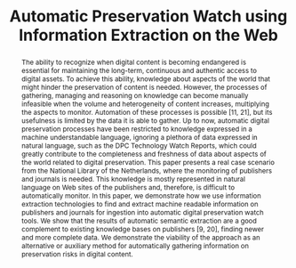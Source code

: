 ---
abstract: The ability to recognize when digital content is becoming endangered is
  essential for maintaining the long-term, continuous and authentic access to digital
  assets. To achieve this ability, knowledge about aspects of the world that might
  hinder the preservation of content is needed. However, the processes of gathering,
  managing and reasoning on knowledge can become manually infeasible when the volume
  and heterogeneity of content increases, multiplying the aspects to monitor. Automation
  of these processes is possible [11, 21], but its usefulness is limited by the data
  it is able to gather. Up to now, automatic digital preservation processes have been
  restricted to knowledge expressed in a machine understandable language, ignoring
  a plethora of data expressed in natural language, such as the DPC Technology Watch
  Reports, which could greatly contribute to the completeness and freshness of data
  about aspects of the world related to digital preservation. This paper presents
  a real case scenario from the National Library of the Netherlands, where the monitoring
  of publishers and journals is needed. This knowledge is mostly represented in natural
  language on Web sites of the publishers and, therefore, is difficult to automatically
  monitor. In this paper, we demonstrate how we use information extraction technologies
  to find and extract machine readable information on publishers and journals for
  ingestion into automatic digital preservation watch tools. We show that the results
  of automatic semantic extraction are a good complement to existing knowledge bases
  on publishers [9, 20], finding newer and more complete data. We demonstrate the
  viability of the approach as an alternative or auxiliary method for automatically
  gathering information on preservation risks in digital content.
creators:
- Faria, Luís
- Akbik, Alan
- Sierman, Barbara
- Ras, Marcel
- Ferreira, Miguel
- Carlos Ramalho, José
date: null
document_url: https://services.phaidra.univie.ac.at/api/object/o:377390/download
grand_parent: iPRES
institutions: []
keywords:
- digital preservation
- monitoring
- watch
- natural language
- information extraction
- lisbon
landing_page_url: https://phaidra.univie.ac.at/o:377390
language: eng
layout: publication
license: CC BY-SA 2.0 AT
notes_url: null
parent: iPRES 2013
publication_type: paper
size: 227721
slides_url: null
source_name: iPRES
title: Automatic Preservation Watch using Information Extraction on the Web
year: 2013
---
